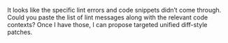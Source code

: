 It looks like the specific lint errors and code snippets didn’t come through. Could you paste the list of lint messages along with the relevant code contexts? Once I have those, I can propose targeted unified diff-style patches.